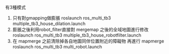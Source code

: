 有3種模式

1. 只有對gmapping做膨脹
   roslaunch ros_multi_tb3 multiple_tb3_house_dilation.launch
2. 膨脹之後利用robot_filter直接對 mergemap 之後的全域地圖進行修改
   roslaunch ros_multi_tb3 multiple_tb3_house_robotfilter.launch
3. 在 mapmerge 之前清除掉各自地圖同伴位置附近的障礙物 再進行 mapmerge
   roslaunch ros_multi_tb3 multi_robot.launch




